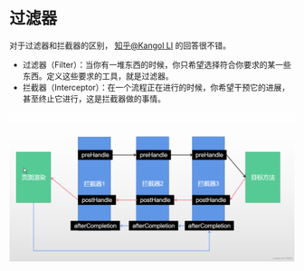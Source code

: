 # 过滤器





对于过滤器和拦截器的区别， [知乎@Kangol LI](https://www.zhihu.com/question/35225845/answer/61876681) 的回答很不错。

- 过滤器（Filter）：当你有一堆东西的时候，你只希望选择符合你要求的某一些东西。定义这些要求的工具，就是过滤器。
- 拦截器（Interceptor）：在一个流程正在进行的时候，你希望干预它的进展，甚至终止它进行，这是拦截器做的事情。

![image.png](./img/filter)